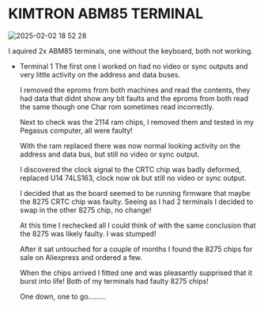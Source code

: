 # KIMTRON ABM85 TERMINAL

![2025-02-02 18 52 28](https://github.com/user-attachments/assets/56a30531-d393-4a27-bc05-2e4bf46a24ba)

I aquired 2x ABM85 terminals, one without the keyboard, both not working.
- Terminal 1
  The first one I worked on had no video or sync outputs and very little activity on the address and data buses.
  
  I removed the eproms from both machines and read the contents, they had data that didnt show any bit faults and the eproms from both read the same though one Char rom sometimes read incorrectly.
  
  Next to check was the 2114 ram chips, I removed them and tested in my Pegasus computer, all were faulty!
  
  With the ram replaced there was now normal looking activity on the address and data bus, but still no video or sync output.
  
  I discovered the clock signal to the CRTC chip was badly deformed, replaced U14 74LS163, clock now ok but still no video or sync output.
  
  I decided that as the board seemed to be running firmware that maybe the 8275 CRTC chip was faulty. Seeing as I had 2 terminals I decided to swap in the other 8275 chip, no change!
  
  At this time I rechecked all I could think of with the same conclusion that the 8275 was likely faulty. I was stumped!
  
  After it sat untouched for a couple of months I found the 8275 chips for sale on Aliexpress and ordered a few.
  
  When the chips arrived I fitted one and was pleasantly supprised that it burst into life!  Both of my terminals had faulty 8275 chips!

  One down, one to go.........

  

  
    
